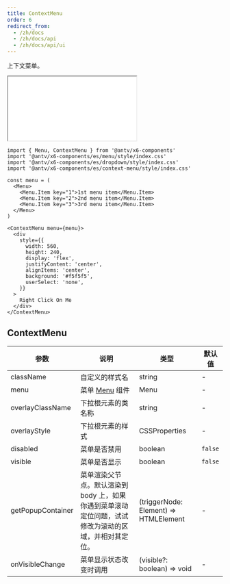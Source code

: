 ```yaml
---
title: ContextMenu
order: 6
redirect_from:
  - /zh/docs
  - /zh/docs/api
  - /zh/docs/api/ui
---
```


上下文菜单。

<iframe src="/demos/api/ui/contextmenu/basic"></iframe>

```tsx
import { Menu, ContextMenu } from '@antv/x6-components'
import '@antv/x6-components/es/menu/style/index.css'
import '@antv/x6-components/es/dropdown/style/index.css'
import '@antv/x6-components/es/context-menu/style/index.css'

const menu = (
  <Menu>
    <Menu.Item key="1">1st menu item</Menu.Item>
    <Menu.Item key="2">2nd menu item</Menu.Item>
    <Menu.Item key="3">3rd menu item</Menu.Item>
  </Menu>
)

<ContextMenu menu={menu}>
  <div
    style={{
      width: 560,
      height: 240,
      display: 'flex',
      justifyContent: 'center',
      alignItems: 'center',
      background: '#f5f5f5',
      userSelect: 'none',
    }}
  >
    Right Click On Me
  </div>
</ContextMenu>
```

## ContextMenu


| 参数              | 说明                                                                                            | 类型                                  | 默认值  |
|-------------------|-----------------------------------------------------------------------------------------------|---------------------------------------|---------|
| className         | 自定义的样式名                                                                                  | string                                | -       |
| menu              | 菜单 [Menu](./menu) 组件                                                                        | Menu                                  | -       |
| overlayClassName  | 下拉根元素的类名称                                                                              | string                                | -       |
| overlayStyle      | 下拉根元素的样式                                                                                | CSSProperties                         | -       |
| disabled          | 菜单是否禁用                                                                                    | boolean                               | `false` |
| visible           | 菜单是否显示                                                                                    | boolean                               | `false` |
| getPopupContainer | 菜单渲染父节点。默认渲染到 body 上，如果你遇到菜单滚动定位问题，试试修改为滚动的区域，并相对其定位。 | (triggerNode: Element) => HTMLElement | -       |
| onVisibleChange   | 菜单显示状态改变时调用                                                                          | (visible?: boolean) => void           | -       |
